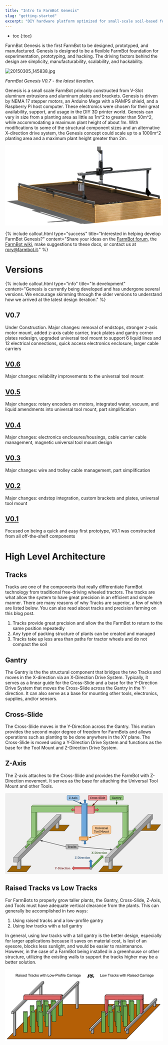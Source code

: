 ```yaml
---
title: "Intro to FarmBot Genesis"
slug: "getting-started"
excerpt: "DIY hardware platform optimized for small-scale soil-based food production"
---
```


* toc
{:toc}

FarmBot Genesis is the first FarmBot to be designed, prototyped, and manufactured. Genesis is designed to be a flexible FarmBot foundation for experimentation, prototyping, and hacking. The driving factors behind the design are simplicity, manufacturability, scalability, and hackability.

![20150305_145838.jpg](20150305_145838.jpg)

_FarmBot Genesis V0.7 - the latest iteration._

Genesis is a small scale FarmBot primarily constructed from V-Slot aluminum extrusions and aluminum plates and brackets. Genesis is driven by NEMA 17 stepper motors, an Arduino Mega with a RAMPS shield, and a Raspberry Pi host computer. These electronics were chosen for their great availability, support, and usage in the DIY 3D printer world. Genesis can vary in size from a planting area as little as 1m^2 to greater than 50m^2, while accommodating a maximum plant height of about 1m. With modifications to some of the structural component sizes and an alternative X-direction drive system, the Genesis concept could scale up to a 1000m^2 planting area and a maximum plant height greater than 2m.

![FarmBot-V7.png](V7.png)



{%
include callout.html
type="success"
title="Interested in helping develop FarmBot Genesis?"
content="Share your ideas on the [FarmBot forum](http://forum.farmbot.cc), the [FarmBot wiki](http://wiki.farmbot.cc), make suggestions to these docs, or contact us at rory@farmbot.it."
%}



# Versions



{%
include callout.html
type="info"
title="In development"
content="Genesis is currently being developed and has undergone several versions. We encourage skimming through the older versions to understand how we arrived at the latest design iteration."
%}

## V0.7
Under Construction. Major changes: removal of endstops, stronger z-axis motor mount, added z-axis cable carrier, track plates and gantry corner plates redesign, upgraded universal tool mount to support 6 liquid lines and 12 electrical connections, quick access electronics enclosure, larger cable carriers
## [V0.6](https://genesis.farm.bot/docs/v0.6)
Major changes: reliability improvements to the universal tool mount
## [V0.5](https://genesis.farm.bot/docs/v0.5)
Major changes: rotary encoders on motors, integrated water, vacuum, and liquid amendments into universal tool mount, part simplification
## [V0.4](https://genesis.farm.bot/docs/v0.4)
Major changes: electronics enclosures/housings, cable carrier cable management, magnetic universal tool mount design
## [V0.3](https://genesis.farm.bot/docs/v0.3)
Major changes: wire and trolley cable management, part simplification
## [V0.2](https://genesis.farm.bot/docs/v0.2)
Major changes: endstop integration, custom brackets and plates, universal tool mount
## [V0.1](https://genesis.farm.bot/docs/v0.1)
Focused on being a quick and easy first prototype, V0.1 was constructed from all off-the-shelf components

# High Level Architecture

## Tracks
Tracks are one of the components that really differentiate FarmBot technology from traditional free-driving wheeled tractors. The tracks are what allow the system to have great precision in an efficient and simple manner. There are many reasons of why Tracks are superior, a few of which are listed below. You can also read about tracks and precision farming on this blog post.
1. Tracks provide great precision and allow the the FarmBot to return to the same position repeatedly
2. Any type of packing structure of plants can be created and managed
3. Tracks take up less area than paths for tractor wheels and do not compact the soil

## Gantry
The Gantry is the the structural component that bridges the two Tracks and moves in the X-direction via an X-Direction Drive System. Typically, it serves as a linear guide for the Cross-Slide and a base for the Y-Direction Drive System that moves the Cross-Slide across the Gantry in the Y-direction. It can also serve as a base for mounting other tools, electronics, supplies, and/or sensors.

## Cross-Slide
The Cross-Slide moves in the Y-Direction across the Gantry. This motion provides the second major degree of freedom for FarmBots and allows operations such as planting to be done anywhere in the XY plane. The Cross-Slide is moved using a Y-Direction Drive System and functions as the base for the Tool Mount and Z-Direction Drive System.

## Z-Axis
The Z-axis attaches to the Cross-Slide and provides the FarmBot with Z-Direction movement. It serves as the base for attaching the Universal Tool Mount and other Tools.

![FarmBot_Coordinate_System_and_Major_Components.png](FarmBot_Coordinate_System_and_Major_Components.png)

## Raised Tracks vs Low Tracks
For FarmBots to properly grow taller plants, the Gantry, Cross-Slide, Z-Axis, and Tools must have adequate vertical clearance from the plants. This can generally be accomplished in two ways:

1. Using raised tracks and a low-profile gantry
2. Using low tracks with a tall gantry

In general, using low tracks with a tall gantry is the better design, especially for larger applications because it saves on material cost, is lest of an eyesore, blocks less sunlight, and would be easier to maintenance. However, in the case of a FarmBot being installed in a greenhouse or other structure, utilizing the existing walls to support the tracks higher may be a better solution.

![Raised_Tracks_vs_Low_Tracks.png](Raised_Tracks_vs_Low_Tracks.png)

